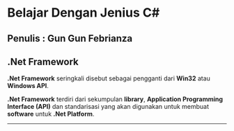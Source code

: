 # Belajar Dengan Jenius C#

## Penulis : Gun Gun Febrianza

## .Net Framework

**.Net Framework** seringkali disebut sebagai pengganti dari **Win32** atau **Windows API**. 

**.Net Framework** terdiri dari sekumpulan **library**, **Application Programming Interface (API)** dan standarisasi yang akan digunakan untuk membuat **software** untuk **.Net Platform**. 



---------------------

